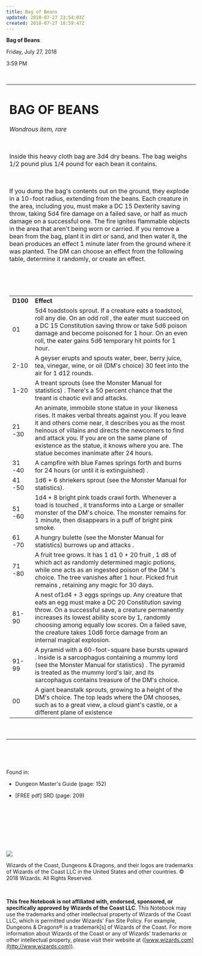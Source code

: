 ```yaml
---
title: Bag of Beans
updated: 2018-07-27 23:54:03Z
created: 2018-07-27 18:59:47Z
---
```


**Bag of Beans**

Friday, July 27, 2018

3:59 PM

 

<table><tbody><tr class="odd"><td><h1 id="bag-of-beans"><strong>BAG OF BEANS</strong></h1><p><em>Wondrous item, rare</em></p><p> </p><p>Inside this heavy cloth bag are 3d4 dry beans. The bag weighs 1/2 pound plus 1/4 pound for each bean it contains.</p><p> </p><p>If you dump the bag's contents out on the ground, they explode in a 10-foot radius, extending from the beans. Each creature in the area, including you, must make a DC 15 Dexterity saving throw, taking 5d4 fire damage on a failed save, or half as much damage on a successful one. The fire ignites flammable objects in the area that aren't being worn or carried. If you remove a bean from the bag, plant it in dirt or sand, and then water it, the bean produces an effect 1 minute later from the ground where it was planted. The DM can choose an effect from the following table, determine it randomly, or create an effect.</p><p> </p><p> </p><table><tbody><tr class="odd"><td><strong>D100</strong></td><td><strong>Effect</strong></td></tr><tr class="even"><td>01</td><td>5d4 toadstools sprout. If a creature eats a toadstool, roll any die. On an odd roll , the eater must succeed on a DC 15 Constitution saving throw or take 5d6 poison damage and become poisoned for 1 hour. On an even roll, the eater gains 5d6 temporary hit points for 1 hour.</td></tr><tr class="odd"><td>2-10</td><td>A geyser erupts and spouts water, beer, berry juice, tea, vinegar, wine, or oil (DM's choice) 30 feet into the air for 1 d12 rounds.</td></tr><tr class="even"><td>1-20</td><td>A treant sprouts (see the Monster Manual for statistics) . There's a 50 percent chance that the treant is chaotic evil and attacks.</td></tr><tr class="odd"><td>21 -30</td><td>An animate, immobile stone statue in your likeness rises. It makes verbal threats against you. If you leave it and others come near, it describes you as the most heinous of villains and directs the newcomers to find and attack you. If you are on the same plane of existence as the statue, it knows where you are. The statue becomes inanimate after 24 hours.</td></tr><tr class="even"><td>31 -40</td><td>A campfire with blue Fames springs forth and burns for 24 hours (or until it is extinguished) .</td></tr><tr class="odd"><td>41 -50</td><td>1d6 + 6 shriekers sprout (see the Monster Manual for statistics).</td></tr><tr class="even"><td>51 -60</td><td>1d4 + 8 bright pink toads crawl forth. Whenever a toad is touched , it transforms into a Large or smaller monster of the DM's choice. The monster remains for 1 minute, then disappears in a puff of bright pink smoke.</td></tr><tr class="odd"><td>61 -70</td><td>A hungry bulette (see the Monster Manual for statistics) burrows up and attacks .</td></tr><tr class="even"><td>71 -80</td><td>A fruit tree grows. It has 1 d1 0 + 20 fruit , 1 d8 of which act as randomly determined magic potions, while one acts as an ingested poison of the DM 's choice. The tree vanishes after 1 hour. Picked fruit remains , retaining any magic for 30 days.</td></tr><tr class="odd"><td>81-90</td><td>A nest of1d4 + 3 eggs springs up. Any creature that eats an egg must make a DC 20 Constitution saving throw. On a successful save, a creature permanently increases its lowest ability score by 1, randomly choosing among equally low scores. On a failed save, the creature takes 10d6 force damage from an internal magical explosion.</td></tr><tr class="even"><td>91-99</td><td>A pyramid with a 60-foot-square base bursts upward . Inside is a sarcophagus containing a mummy lord (see the Monster Manual for statistics) . The pyramid is treated as the mummy lord's lair, and its sarcophagus contains treasure of the DM's choice.</td></tr><tr class="odd"><td>00</td><td>A giant beanstalk sprouts, growing to a height of the DM's choice. The top leads where the DM chooses, such as to a great view, a cloud giant's castle, or a different plane of existence</td></tr></tbody></table><p> </p></td></tr></tbody></table>

 

 

Found in:

-   Dungeon Master's Guide (page: 152)

-   \[FREE pdf\] SRD (page: 209)

 

 

 

 

![](tmp\media\image1.png)

Wizards of the Coast, Dungeons & Dragons, and their logos are trademarks of Wizards of the Coast LLC in the United States and other countries. © 2018 Wizards. All Rights Reserved.

 

**This free Notebook is not affiliated with, endorsed, sponsored, or specifically approved by Wizards of the Coast LLC**. This Notebook may use the trademarks and other intellectual property of Wizards of the Coast LLC, which is permitted under Wizards' Fan Site Policy. For example, Dungeons & Dragons® is a trademark\[s\] of Wizards of the Coast. For more information about Wizards of the Coast or any of Wizards' trademarks or other intellectual property, please visit their website at ([www.wizards.com](http://www.wizards.com)).
